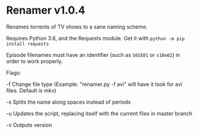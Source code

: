 # Renamer v1.0.4

Renames torrents of TV shows to a sane naming scheme.

Requires Python 3.6, and the Requests module. Get it with `python -m pip install requests`

Episode filenames must have an identifier (such as `S01E01` or `s10e02`) in order to work properly.


Flags:

-f <x> Change file type (Example: "renamer.py -f avi" will have it look for avi files. Default is mkv)
  
-s     Splits the name along spaces instead of periods

-u 	   Updates the script, replacing itself with the current files in master branch

-v     Outputs version